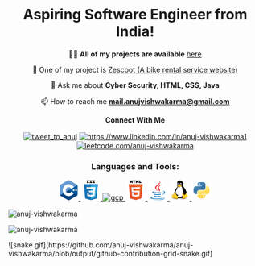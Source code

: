 
<div align="center">
 <img src="https://github.com/anuj-vishwakarma/anuj-vishwakarma/assets/160238331/0c227f11-034e-4147-b47c-4166d8321706" alt="">
</div>


<div color="red">
<h1 align="center">Aspiring Software Engineer from India!</h1>
</div>
<div align="center">

 👨‍💻 **All of my projects are available** [here](https://github.com/anuj-vishwakarma?tab=repositories)

🔭 One of my project is [Zescoot (A bike rental service website)](https://anuj-vishwakarma.github.io/zescoot/)


 💬 Ask me about **Cyber Security, HTML, CSS, Java**

 📫 How to reach me **mail.anujvishwakarma@gmail.com**

</div>










<p align="center"><strong> Connect With Me </strong> </p>
<p align="center">
<a href="https://twitter.com/tweet_to_anuj" target="blank"><img align="center" src="https://raw.githubusercontent.com/rahuldkjain/github-profile-readme-generator/master/src/images/icons/Social/twitter.svg" alt="tweet_to_anuj" height="30" width="40" /></a>
<a href="https://linkedin.com/in/anuj-vishwakarma1" target="blank"><img align="center" src="https://raw.githubusercontent.com/rahuldkjain/github-profile-readme-generator/master/src/images/icons/Social/linked-in-alt.svg" alt="https://www.linkedin.com/in/anuj-vishwakarma1" height="30" width="40" /></a>
<a href="https://www.leetcode.com/anuj-vishwakarma" target="blank"><img align="center" src="https://raw.githubusercontent.com/rahuldkjain/github-profile-readme-generator/master/src/images/icons/Social/leet-code.svg" alt="leetcode.com/anuj-vishwakarma" height="30" width="40" /></a>
</p>

<h3 align="center">Languages and Tools:</h3>
<p align="center"> <a href="https://www.w3schools.com/cpp/" target="_blank" rel="noreferrer"> <img src="https://raw.githubusercontent.com/devicons/devicon/master/icons/cplusplus/cplusplus-original.svg" alt="cplusplus" width="40" height="40"/> </a> <a href="https://www.w3schools.com/css/" target="_blank" rel="noreferrer"> <img src="https://raw.githubusercontent.com/devicons/devicon/master/icons/css3/css3-original-wordmark.svg" alt="css3" width="40" height="40"/> </a> <a href="https://cloud.google.com" target="_blank" rel="noreferrer"> <img src="https://www.vectorlogo.zone/logos/google_cloud/google_cloud-icon.svg" alt="gcp" width="40" height="40"/> </a> <a href="https://www.w3.org/html/" target="_blank" rel="noreferrer"> <img src="https://raw.githubusercontent.com/devicons/devicon/master/icons/html5/html5-original-wordmark.svg" alt="html5" width="40" height="40"/> </a> <a href="https://www.java.com" target="_blank" rel="noreferrer"> <img src="https://raw.githubusercontent.com/devicons/devicon/master/icons/java/java-original.svg" alt="java" width="40" height="40"/> </a> <a href="https://www.linux.org/" target="_blank" rel="noreferrer"> <img src="https://raw.githubusercontent.com/devicons/devicon/master/icons/linux/linux-original.svg" alt="linux" width="40" height="40"/> </a> <a href="https://www.python.org" target="_blank" rel="noreferrer"> <img src="https://raw.githubusercontent.com/devicons/devicon/master/icons/python/python-original.svg" alt="python" width="40" height="40"/> </a> </p>

<p><img align="center" src="https://github-readme-stats.vercel.app/api/top-langs?username=anuj-vishwakarma&show_icons=true&locale=en&layout=compact" alt="anuj-vishwakarma" /></p>

<p><img align-left="center" src="https://github-readme-streak-stats.herokuapp.com/?user=anuj-vishwakarma&" alt="anuj-vishwakarma" /></p>
![snake gif](https://github.com/anuj-vishwakarma/anuj-vishwakarma/blob/output/github-contribution-grid-snake.gif)
